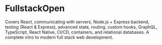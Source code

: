 # FullstackOpen
Covers React, communicating with servers, Node.js + Express backend, testing (React &amp; Express), advanced state, routing, custom hooks, GraphQL, TypeScript, React Native, CI/CD, containers, and relational databases. A complete intro to modern full stack web development.

